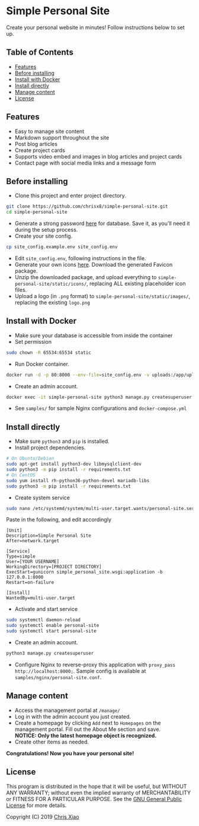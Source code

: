 # Simple Personal Site

Create your personal website in minutes! Follow instructions below to set up.

## Table of Contents

<!-- MarkdownTOC -->

- [Features](#features)
- [Before installing](#before-installing)
- [Install with Docker](#install-with-docker)
- [Install directly](#install-directly)
- [Manage content](#manage-content)
- [License](#license)

<!-- /MarkdownTOC -->

## Features

- Easy to manage site content 
- Markdown support throughout the site
- Post blog articles
- Create project cards 
- Supports video embed and images in blog articles and project cards
- Contact page with social media links and a message form

## Before installing

- Clone this project and enter project directory.
```bash
git clone https://github.com/chrisx8/simple-personal-site.git
cd simple-personal-site
```
- Generate a strong password [here](https://strongpasswordgenerator.com/) for database. Save it, as you'll need it during the setup process.
- Create your site config. 
```bash
cp site_config.example.env site_config.env
```
- Edit `site_config.env`, following instructions in the file.
- Generate your own icons [here](https://realfavicongenerator.net). Download the generated Favicon package.
- Unzip the downloaded package, and upload everything to `simple-personal-site/static/icons/`, replacing ALL existing placeholder icon files.
- Upload a logo (in `.png` format) to `simple-personal-site/static/images/`, replacing the existing `logo.png`

## Install with Docker
- Make sure your database is accessible from inside the container  
- Set permission 
```bash
sudo chown -R 65534:65534 static
```
- Run Docker container.
```bash
docker run -d -p 80:8000 --env-file=site_config.env -v uploads:/app/uploads/ -v $(pwd)/static:/app/static/ --restart unless-stopped --name simple-personal-site chrisx8/simple-personal-site:latest
```
- Create an admin account.
```bash
docker exec -it simple-personal-site python3 manage.py createsuperuser
```
- See `samples/` for sample Nginx configurations and `docker-compose.yml`

## Install directly
- Make sure `python3` and `pip` is installed.
- Install project dependencies.
```bash
# On Ubuntu/Debian
sudo apt-get install python3-dev libmysqlclient-dev
sudo python3 -m pip install -r requirements.txt
# On CentOS
sudo yum install rh-python36-python-devel mariadb-libs
sudo python3 -m pip install -r requirements.txt
```
- Create system service
```bash
sudo nano /etc/systemd/system/multi-user.target.wants/personal-site.service
```
Paste in the following, and edit accordingly
```
[Unit]
Description=Simple Personal Site
After=network.target

[Service]
Type=simple
User=[YOUR USERNAME]
WorkingDirectory=[PROJECT DIRECTORY]
ExecStart=gunicorn simple_personal_site.wsgi:application -b 127.0.0.1:8000
Restart=on-failure

[Install]
WantedBy=multi-user.target
```
- Activate and start service
```bash
sudo systemctl daemon-reload
sudo systemctl enable personal-site
sudo systemctl start personal-site
```
- Create an admin account.
```bash
python3 manage.py createsuperuser
```
- Configure Nginx to reverse-proxy this application with `proxy_pass http://localhost:8000;`. Sample config is available at `samples/nginx/personal-site.conf`.

## Manage content

- Access the management portal at `/manage/`
- Log in with the admin account you just created.
- Create a homepage by clicking `Add` next to `Homepages` on the management portal. Fill out the About Me section and save.<br>
  **NOTICE: Only the latest homepage object is recognized.**
- Create other items as needed.

**Congratulations! Now you have your personal site!**

## License

This program is distributed in the hope that it will be useful,
but WITHOUT ANY WARRANTY; without even the implied warranty of
MERCHANTABILITY or FITNESS FOR A PARTICULAR PURPOSE. See the
[GNU General Public License](LICENSE) for more details.

Copyright (C) 2019 [Chris Xiao](https://github.com/chrisx8)
